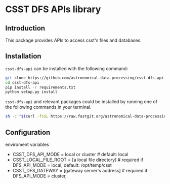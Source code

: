 # CSST DFS APIs library

## Introduction

This package provides APIs to access csst's files and databases.

## Installation

`csst-dfs-api` can be installed with the following command: 

```bash
git clone https://github.com/astronomical-data-processing/csst-dfs-api.git
cd csst-dfs-api
pip install -r requirements.txt
python setup.py install
```

`csst-dfs-api` and relevant packages could be installed by running one of the following commands in your terminal.

```bash
sh -c "$(curl -fsSL https://raw.fastgit.org/astronomical-data-processing/csst-dfs-api/master/tools/csst-dfs-api-install.sh)" - v0.0.2
```


## Configuration

enviroment variables
- CSST_DFS_API_MODE = local or cluster               # default: local
- CSST_LOCAL_FILE_ROOT = [a local file directory]    # required if DFS_API_MODE = local,  default: /opt/temp/csst
- CSST_DFS_GATEWAY = [gateway server's address]       # required if DFS_API_MODE = cluster, 
